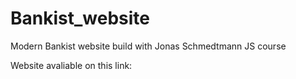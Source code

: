 # Bankist_website
Modern Bankist website build with Jonas Schmedtmann JS course 

Website avaliable on this link: 
